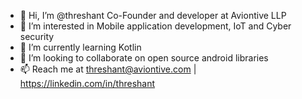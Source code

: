 - 👋 Hi, I’m @threshant Co-Founder and developer at Aviontive LLP
- 👀 I’m interested in Mobile application development, IoT and Cyber security
- 🌱 I’m currently learning Kotlin
- 💞️ I’m looking to collaborate on open source android libraries 
- 📫 Reach me at threshant@aviontive.com | https://linkedin.com/in/threshant

<!---
threshant/threshant is a ✨ special ✨ repository because its `README.md` (this file) appears on your GitHub profile.
You can click the Preview link to take a look at your changes.
--->
